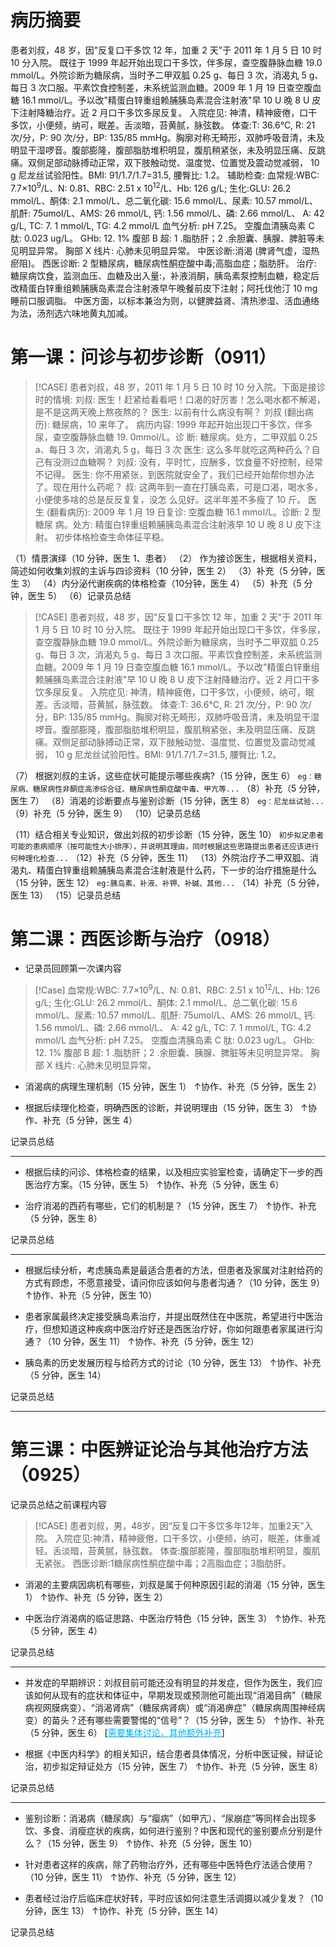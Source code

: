 # 病历摘要
患者刘叔，48 岁，因"反复口干多饮 12 年，加重 2 天"于 2011 年 1 月 5 日 10 时 10 分入院。 
既往于 1999 年起开始出现口干多饮，伴多尿，查空腹静脉血糖 19.0 mmol/L。外院诊断为糖尿病，当时予二甲双胍 0.25 g、每日 3 次，消渴丸 5 g、每日 3 次口服。平素饮食控制差，未系统监测血糖。2009 年 1 月 19 日查空腹血糖 16.1 mmol/L。予以改"精蛋白锌重组赖脯胰岛素混合注射液"早 10 U 晚 8 U 皮下注射降糖治疗。近 2 月口干多饮多尿反复。 
入院症见: 神清，精神疲倦，口干多饮，小便频，纳可，眠差。舌淡暗，苔黄腻，脉弦数。 
体查:T: 36.6℃, R: 21 次/分，P: 90 次/分，BP: 135/85 mmHg。胸廓对称无畸形，双肺呼吸音清，未及明显干湿啰音。腹部膨隆，腹部脂肪堆积明显，腹肌稍紧张，未及明显压痛、反跳痛。双侧足部动脉搏动正常，双下肢触动觉、温度觉、位置觉及震动觉减弱， 10 g 尼龙丝试验阳性。BMI: 91/1.7/1.7=31.5, 腰臀比: 1.2。 
辅助检查: 血常规:WBC: 7.7×10<sup>9</sup>/L、N: 0.81、RBC: 2.51 x 10<sup>12</sup>/L、Hb: 126 g/L; 生化:GLU: 26.2 mmol/L、酮体: 2.1 mmol/L、总二氧化碳: 15.6 mmol/L、尿素: 10.57 mmol/L、肌酐: 75umol/L、AMS: 26 mmol/L, 钙: 1.56 mmol/L、磷: 2.66 mmol/L、 A: 42 g/L, TC: 7. 1 mmol/L, TG: 4.2 mmol/L
血气分析: pH 7.25。
空腹血清胰岛素 C 肽: 0.023 ug/L。 
GHb: 12. 1%
腹部 B 超: 1 .脂肪肝；2 .余胆囊、胰腺、脾脏等未见明显异常。 
胸部 X 线片: 心肺未见明显异常。
中医诊断:消渴 (脾肾气虚，湿热瘀阻)。
西医诊断: 2 型糖尿病，糖尿病性酮症酸中毒;高脂血症；脂肪肝。 
治疗: 糖尿病饮食，监测血压、血糖及出入量:，补液消酮，胰岛素泵控制血糖，稳定后改精蛋白锌重组赖脯胰岛素混合注射液早午晚餐前皮下注射；阿托伐他汀 10 mg 睡前口服调脂。
中医方面，以标本兼治为则，以健脾益肾、清热渗湿、活血通络为法，汤剂选六味地黄丸加减。

# 第一课：问诊与初步诊断（0911）

> [!CASE]
> 患者刘叔，48 岁，2011 年 1 月 5 日 10 时 10 分入院。下面是接诊时的情境: 
> 刘叔: 医生！赶紧给看看吧！口渴的好厉害！怎么喝水都不解渴，是不是这两天晚上熬夜熬的？ 
> 医生: 以前有什么病没有啊？ 
> 刘叔 (翻出病历): 糖尿病，10 来年了。 
> 病历内容: 1999 年起开始出现口干多饮，伴多尿，查空腹静脉血糖 19. 0mmol/L。诊
> 断: 糖尿病。处方，二甲双胍 0.25 a、每日 3 次，消渴丸 5 g，每日 3 次
> 医生: 这么多年就吃这两种药么？自己有没测过血糖啊？ 
> 刘叔: 没有，平时忙，应酬多，饮食量不好控制，经常不记得。 
> 医生: 你不用紧张，到医院就安全了，我们已经开始帮你想办法了。现在用什么药呢？
> 叔: 这两年到一直在打胰岛素，可是口渴，喝水多，小便使多啥的总是反反复复，没怎
> 么见好。这半年差不多瘦了 10 斤。 
> 医生 (翻看病历): 2009 年 1 月 19 日复诊: 空腹血糖 16.1 mmol/L。诊断: 2 型糖尿
> 病。处方: 精蛋白锌重组赖脯胰岛素混合注射液早 10 U 晚 8 U 皮下注射。 
> 初步体格检查生命体征平稳。
> 

（1）情景演绎（10 分钟，医生 1、患者）
（2） 作为接诊医生，根据相关资料，简述如何收集刘叔的主诉与四诊资料（10 分钟，医生 2）
（3）补充（5 分钟，医生 3）
（4）内分泌代谢疾病的体格检查（10分钟，医生 4）
（5）补充（5 分钟，医生 5）
（6）记录员总结

> [!CASE]
>患者刘叔，48 岁，因"反复口干多饮 12 年，加重 2 天"于 2011 年 1 月 5 日 10 时 10 分入院。 
既往于 1999 年起开始出现口干多饮，伴多尿，查空腹静脉血糖 19.0 mmol/L。外院诊断为糖尿病，当时予二甲双胍 0.25 g、每日 3 次，消渴丸 5 g、每日 3 次口服。平素饮食控制差，未系统监测血糖。2009 年 1 月 19 日查空腹血糖 16.1 mmol/L。予以改"精蛋白锌重组赖脯胰岛素混合注射液"早 10 U 晚 8 U 皮下注射降糖治疗。近 2 月口干多饮多尿反复。 
入院症见: 神清，精神疲倦，口干多饮，小便频，纳可，眠差。舌淡暗，苔黄腻，脉弦数。 
体查:T: 36.6℃, R: 21 次/分，P: 90 次/分，BP: 135/85 mmHg。胸廓对称无畸形，双肺呼吸音清，未及明显干湿啰音。腹部膨隆，腹部脂肪堆积明显，腹肌稍紧张，未及明显压痛、反跳痛。双侧足部动脉搏动正常，双下肢触动觉、温度觉、位置觉及震动觉减弱， 10 g 尼龙丝试验阳性。BMI: 91/1.7/1.7=31.5, 腰臀比: 1.2。 

（7） 根据刘叔的主诉，这些症状可能提示哪些疾病?（15 分钟，医生 6）
`eg：糖尿病、糖尿病性非酮症高渗综合征、糖尿病性酮症酸中毒、甲亢等...`
（8）补充（5 分钟，医生 7）
（8）消渴的诊断要点与鉴别诊断（15 分钟，医生 8）
`eg：尼龙丝试验...`
（9）补充（5 分钟，医生 9）
（10）记录员总结

（11）结合相关专业知识，做出刘叔的初步诊断（15 分钟，医生 10）
`初步拟定患者可能的患病顺序（按可能性大小排序），并说明其理由，同时根据这些思路提出患者还应该进行何种理化检查...`
（12）补充（5 分钟，医生 11）
（13）外院治疗予二甲双胍、消渴丸、精蛋白锌重组赖脯胰岛素混合注射液是什么药，下一步的治疗措施是什么（15 分钟，医生 12）
`eg:胰岛素、补液、补钾、补碱、其他...`
（14）补充（5 分钟，医生 13）
（15）记录员总结

# 第二课：西医诊断与治疗（0918）

- 记录员回顾第一次课内容

> [!Case]
> 血常规:WBC: 7.7×10<sup>9</sup>/L、N: 0.81、RBC: 2.51 x 10<sup>12</sup>/L、Hb: 126 g/L; 生化:GLU: 26.2 mmol/L、酮体: 2.1 mmol/L、总二氧化碳: 15.6 mmol/L、尿素: 10.57 mmol/L、肌酐: 75umol/L、AMS: 26 mmol/L, 钙: 1.56 mmol/L、磷: 2.66 mmol/L、 A: 42 g/L, TC: 7. 1 mmol/L, TG: 4.2 mmol/L
> 血气分析: pH 7.25。
> 空腹血清胰岛素 C 肽: 0.023 ug/L。 
> GHb: 12. 1%
> 腹部 B 超: 1 .脂肪肝；2 .余胆囊、胰腺、脾脏等未见明显异常。 
> 胸部 X 线片: 心肺未见明显异常。

- 消渴病的病理生理机制（15 分钟，医生 1）
↑协作、补充（5 分钟，医生 2）

- 根据后续理化检查，明确西医的诊断，并说明理由（15 分钟，医生 3）
↑协作、补充（5 分钟，医生 4）

记录员总结

---

- 根据后续的问诊、体格检查的结果，以及相应实验室检查，请确定下一步的西医治疗方案。（15 分钟，医生 5）
↑协作、补充（5 分钟，医生 6）

- 治疗消渴的西药有哪些，它们的机制是？（15 分钟，医生 7）
↑协作、补充（5 分钟，医生 8）

记录员总结

---

- 根据后续分析，考虑胰岛素是最适合患者的方法，但患者及家属对注射给药的方式有顾虑，不愿意接受，请问你应该如何与患者沟通？（10 分钟，医生 9）
↑协作、补充（5 分钟，医生 10）

- 患者家属最终决定接受胰岛素治疗，并提出既然住在中医院，希望进行中医治疗，但想知道这种疾病中医治疗好还是西医治疗好，你如何跟患者家属进行沟通？（10 分钟，医生 11）
↑协作、补充（5 分钟，医生 12）

- 胰岛素的历史发展历程与给药方式的讨论（10 分钟，医生 13）
↑协作、补充（5 分钟，医生 14）

记录员总结

---


# 第三课：中医辨证论治与其他治疗方法（0925）

记录员总结之前课程内容

> [!CASE]
> 患者刘叔，男，48岁，因“反复口干多饮多年12年，加重2天”入院。
> 入院症见:神清，精神疲倦，口干多饮，小便频，纳可，眠差，体重减轻。舌淡暗，苔黄腻，脉弦数。 
> 体查:腹部膨隆，腹部脂肪堆积明显，腹肌无紧张。 
> 西医诊断:1糖尿病性酮症酸中毒；2高脂血症；3脂肪肝。

- 消渴的主要病因病机有哪些，刘叔是属于何种原因引起的消渴（15 分钟，医生 1）
↑协作、补充（5 分钟，医生 2）

- 中医治疗消渴病的临证思路、中医治疗特色（15 分钟，医生 3）
↑协作、补充（5 分钟，医生 4）

记录员总结

---

- 并发症的早期辨识：刘叔目前可能还没有明显的并发症，但作为医生，我们应该如何从现有的症状和体征中，早期发现或预测他可能出现“消渴目病”（糖尿病视网膜病变）、“消渴肾病”（糖尿病肾病）或“消渴痹症”（糖尿病周围神经病变）的苗头？还有哪些需要警惕的“信号”？（15 分钟，医生 5）
↑协作、补充（5 分钟，医生 6）
[<font color="#00b0f0"><u><font color="#00b0f0">需要集体讨论，其他额外补充</font></u></font>]

- 根据《中医内科学》的相关知识，结合患者具体情况，分析中医证候，辩证论治，初步拟定辩证处方（15 分钟，医生 7）
↑协作、补充（5 分钟，医生 8）

记录员总结

---

- 鉴别诊断：消渴病（糖尿病）与“瘿病”（如甲亢）、“尿崩症”等同样会出现多饮、多食、消瘦症状的疾病，如何进行鉴别？中医和现代的鉴别要点分别是什么？（15 分钟，医生 9）
↑协作、补充（5 分钟，医生 10）

- 针对患者这样的疾病，除了药物治疗外，还有哪些中医特色疗法适合使用？ （10 分钟，医生 11）
↑协作、补充（5 分钟，医生 12）

- 患者经过治疗后临床症状好转，平时应该如何注意生活调摄以减少复发？（10 分钟，医生 13）
↑协作、补充（5 分钟，医生 14）

记录员总结
